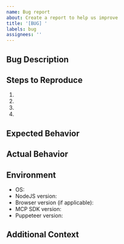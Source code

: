 ```yaml
---
name: Bug report
about: Create a report to help us improve
title: '[BUG] '
labels: bug
assignees: ''
---
```


## Bug Description
<!-- A clear and concise description of what the bug is -->

## Steps to Reproduce
1.
2.
3.
4.

## Expected Behavior
<!-- A clear and concise description of what you expected to happen -->

## Actual Behavior
<!-- A clear and concise description of what actually happened -->

## Environment
- OS:
- NodeJS version:
- Browser version (if applicable):
- MCP SDK version:
- Puppeteer version:

## Additional Context
<!-- Add any other context about the problem here, screenshots, logs, etc. -->

